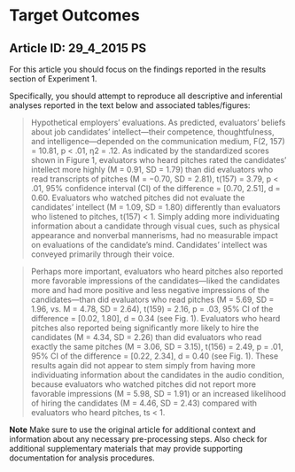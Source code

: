 # Target Outcomes
## Article ID: 29_4_2015 PS

For this article you should focus on the findings reported in the results section of Experiment 1.

Specifically, you should attempt to reproduce all descriptive and inferential analyses reported in the text below and associated tables/figures:

> Hypothetical  employers’  evaluations. As  predicted, evaluators’  beliefs  about  job  candidates’  intellect—their  competence, thoughtfulness, and intelligence—depended on  the  communication  medium, F(2,  157)  =  10.81, p < .01, η2 =  .12.  As  indicated  by  the  standardized  scores  shown  in  Figure  1,  evaluators  who  heard  pitches  rated the  candidates’  intellect  more  highly  (M =  0.91, SD =  1.79) than did evaluators who read transcripts of pitches (M = −0.70, SD = 2.81), t(157) = 3.79, p < .01, 95% confidence  interval  (CI)  of  the  difference  =  [0.70,  2.51], d = 0.60.  Evaluators  who  watched  pitches  did  not  evaluate the candidates’ intellect (M = 1.09, SD = 1.80) differently than evaluators who listened to pitches, t(157) < 1. Simply adding more individuating information about a candidate through visual  cues,  such  as  physical  appearance  and nonverbal  mannerisms,  had  no  measurable  impact  on  evaluations of the candidate’s mind. Candidates’ intellect was conveyed primarily through their voice.

> Perhaps more important, evaluators who heard pitches also  reported  more  favorable  impressions  of  the  candidates—liked the candidates more and had more positive and  less  negative  impressions  of  the candidates—than  did evaluators who read pitches (M = 5.69, SD = 1.96, vs. M = 4.78, SD = 2.64), t(159) = 2.16, p = .03, 95% CI of the difference = [0.02, 1.80], d = 0.34 (see Fig. 1). Evaluators who heard pitches also reported being significantly more likely to hire the candidates (M = 4.34, SD = 2.26) than did evaluators who read exactly the same pitches (M = 3.06, SD = 3.15), t(156) = 2.49, p = .01, 95% CI of the difference = [0.22, 2.34], d = 0.40 (see Fig. 1). These results again did not appear to stem simply from having more individuating information about the candidates in the audio condition, because evaluators who watched pitches did not report more favorable impressions (M = 5.98, SD = 1.91) or an increased likelihood of hiring the candidates (M = 4.46, SD = 2.43) compared with evaluators
who heard pitches, ts < 1.

**Note**
Make sure to use the original article for additional context and information about any necessary pre-processing steps. Also check for additional supplementary materials that may provide supporting documentation for analysis procedures.
